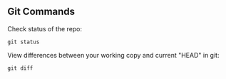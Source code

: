 ## Git Commands

Check status of the repo:
```
git status
```
View differences between your working copy and current "HEAD" in git:
```
git diff
```

